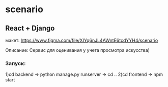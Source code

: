 # scenario
## React + Django
макет: https://www.figma.com/file/XIYq6nJL4AWntE6tcdYYH4/scenario

Описание: Сервис для оценивания у учета просмотра искусства)

### Запуск:
1)cd backend -> python manage.py runserver -> cd ..
2)cd frontend -> npm start

